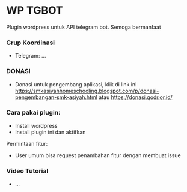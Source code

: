 # WP TGBOT
Plugin wordpress untuk API telegram bot.
Semoga bermanfaat

### Grup Koordinasi
- Telegram: ...

### DONASI
- Donasi untuk pengembang aplikasi, klik di link ini https://smkasiyahhomeschooling.blogspot.com/p/donasi-pengembangan-smk-asiyah.html atau https://donasi.qodr.or.id/

### Cara pakai plugin:
- Install wordpress
- Install plugin ini dan aktifkan

Permintaan fitur:
- User umum bisa request penambahan fitur dengan membuat issue

### Video Tutorial 
- ...